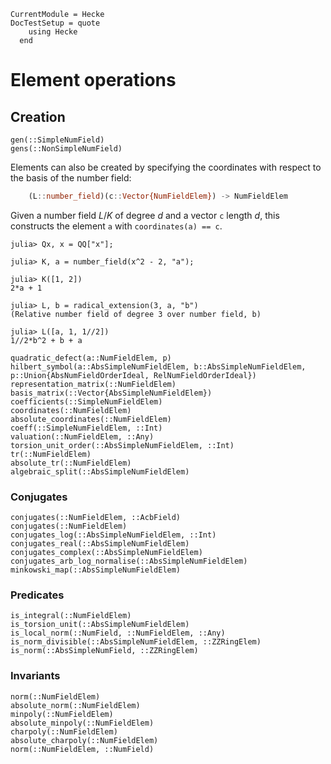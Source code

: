 ```@meta
CurrentModule = Hecke
DocTestSetup = quote
    using Hecke
  end
```

# Element operations

## Creation

```@docs
gen(::SimpleNumField)
gens(::NonSimpleNumField)
```

Elements can also be created by specifying the coordinates with respect to the
basis of the number field:

```julia
    (L::number_field)(c::Vector{NumFieldElem}) -> NumFieldElem
```

Given a number field $L/K$ of degree $d$ and a vector `c` length $d$, this constructs
the element `a` with `coordinates(a) == c`.

```jldoctest
julia> Qx, x = QQ["x"];

julia> K, a = number_field(x^2 - 2, "a");

julia> K([1, 2])
2*a + 1

julia> L, b = radical_extension(3, a, "b")
(Relative number field of degree 3 over number field, b)

julia> L([a, 1, 1//2])
1//2*b^2 + b + a
```


```@docs
quadratic_defect(a::NumFieldElem, p)
hilbert_symbol(a::AbsSimpleNumFieldElem, b::AbsSimpleNumFieldElem, p::Union{AbsNumFieldOrderIdeal, RelNumFieldOrderIdeal})
representation_matrix(::NumFieldElem)
basis_matrix(::Vector{AbsSimpleNumFieldElem})
coefficients(::SimpleNumFieldElem)
coordinates(::NumFieldElem)
absolute_coordinates(::NumFieldElem)
coeff(::SimpleNumFieldElem, ::Int)
valuation(::NumFieldElem, ::Any)
torsion_unit_order(::AbsSimpleNumFieldElem, ::Int)
tr(::NumFieldElem)
absolute_tr(::NumFieldElem)
algebraic_split(::AbsSimpleNumFieldElem)
```

### Conjugates

```@docs
conjugates(::NumFieldElem, ::AcbField)
conjugates(::NumFieldElem)
conjugates_log(::AbsSimpleNumFieldElem, ::Int)
conjugates_real(::AbsSimpleNumFieldElem)
conjugates_complex(::AbsSimpleNumFieldElem)
conjugates_arb_log_normalise(::AbsSimpleNumFieldElem)
minkowski_map(::AbsSimpleNumFieldElem)
```

### Predicates

```@docs
is_integral(::NumFieldElem)
is_torsion_unit(::AbsSimpleNumFieldElem)
is_local_norm(::NumField, ::NumFieldElem, ::Any)
is_norm_divisible(::AbsSimpleNumFieldElem, ::ZZRingElem)
is_norm(::AbsSimpleNumField, ::ZZRingElem)
```

### Invariants

```@docs
norm(::NumFieldElem)
absolute_norm(::NumFieldElem)
minpoly(::NumFieldElem)
absolute_minpoly(::NumFieldElem)
charpoly(::NumFieldElem)
absolute_charpoly(::NumFieldElem)
norm(::NumFieldElem, ::NumField)
```
